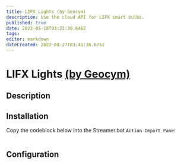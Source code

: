```yaml
---
title: LIFX Lights (by Geocym)
description: Use the cloud API for LIFX smart bulbs.
published: true
date: 2022-05-18T03:21:30.646Z
tags: 
editor: markdown
dateCreated: 2022-04-27T03:41:36.675Z
---
```


# LIFX Lights [(by Geocym)](https://www.twitch.tv/geocym)

## Description

## Installation

Copy the codeblock below into the Streamer.bot `Action Import Pane`:

```text
```

## Configuration
